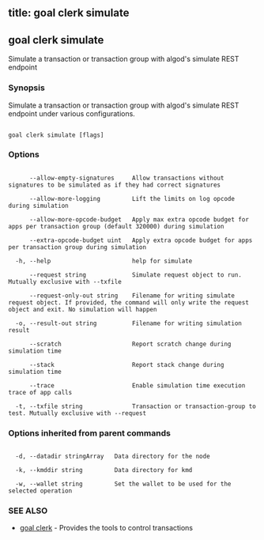 title: goal clerk simulate
---
## goal clerk simulate



Simulate a transaction or transaction group with algod's simulate REST endpoint



### Synopsis



Simulate a transaction or transaction group with algod's simulate REST endpoint under various configurations.



```

goal clerk simulate [flags]

```



### Options



```

      --allow-empty-signatures     Allow transactions without signatures to be simulated as if they had correct signatures

      --allow-more-logging         Lift the limits on log opcode during simulation

      --allow-more-opcode-budget   Apply max extra opcode budget for apps per transaction group (default 320000) during simulation

      --extra-opcode-budget uint   Apply extra opcode budget for apps per transaction group during simulation

  -h, --help                       help for simulate

      --request string             Simulate request object to run. Mutually exclusive with --txfile

      --request-only-out string    Filename for writing simulate request object. If provided, the command will only write the request object and exit. No simulation will happen

  -o, --result-out string          Filename for writing simulation result

      --scratch                    Report scratch change during simulation time

      --stack                      Report stack change during simulation time

      --trace                      Enable simulation time execution trace of app calls

  -t, --txfile string              Transaction or transaction-group to test. Mutually exclusive with --request

```



### Options inherited from parent commands



```

  -d, --datadir stringArray   Data directory for the node

  -k, --kmddir string         Data directory for kmd

  -w, --wallet string         Set the wallet to be used for the selected operation

```



### SEE ALSO



* [goal clerk](../../clerk/clerk/)	 - Provides the tools to control transactions 



